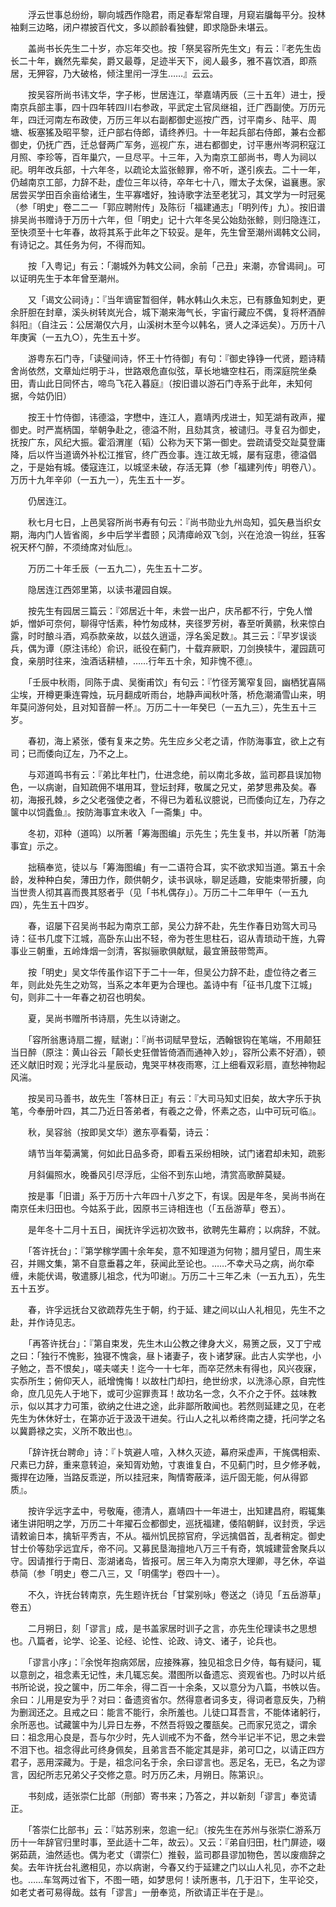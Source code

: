 <!-- { "loadSidebar": true } -->
　　浮云世事总纷纷，聊向城西作隐君，雨足春犁常自理，月窥岩牖每平分。投林袖剩三边略，闭户襟披百代文，多以颜龄看独健，即求隐卧未堪云。

　　盖尚书长先生二十岁，亦忘年交也。按「祭吴容所先生文」有云：『老先生齿长二十年，巍然先辈矣，爵又最尊，足迹半天下，阅人最多，雅不喜饮酒，即燕居，无狎容，乃大破格，倾注里闬一浮生……』云云。

　　按吴容所尚书讳文华，字子彬，世居连江，举嘉靖丙辰（三十五年）进士，授南京兵部主事，四十四年转四川右参政，平武定土官凤继祖，迁广西副使。万历元年，四迁河南左布政使，万历三年以右副都御史巡按广西，讨平南乡、陆平、周塘、板塞猺及昭平黎，迁户部右侍郎，请终养归。十一年起兵部右侍郎，兼右佥都御史，仍抚广西，迁总督两广军务，巡视广东，进右都御史，讨平惠州岑洞积寇江月照、李珍等，百年巢穴，一旦尽平。十三年，入为南京工部尚书，粤人为祠以祀。明年改兵部，十六年冬，以疏论太监张鲸罪，帝不听，遂引疾去。二十一年，仍越南京工部，力辞不赴，虚位三年以待，卒年七十八，赠太子太保，谥襄惠。家居尝买学田百余亩给诸生，生平寡嗜好，独诗歌字法至老犹习，其文学为一时冠冕（参「明史」卷二二一「郭应聘附传」及陈衍「福建通志」「明列传」九）。按旧谱排吴尚书赠诗于万历十六年，但「明史」记十六年冬吴公始劾张鲸，则归隐连江，至快须至十七年春，故将其系于此年之下较妥。是年，先生曾至潮州谒韩文公祠，有诗记之。其任务为何，不得而知。

　　按「入粤记」有云：「潮城外为韩文公祠，余前「己丑」来潮，亦曾谒祠」。可以证明先生于本年曾至潮州。

　　又「谒文公祠诗」：『当年谪宦暂徊佯，韩水韩山久未忘，已有豚鱼知刺史，更余肝胆在封章，溪头树转岚光合，城下潮来海气长，宇宙行藏应不偶，复将杯酒醉斜阳』（自注云：公居潮仅六月，山溪树木至今以韩名，贤人之泽远矣）。万历十八年庚寅（一五九○），先生五十岁。

　　游粤东石门寺，「读璧间诗，怀王十竹待御」有句：『御史铮铮一代贤，题诗精舍尚依然，文章灿烂明于斗，世路艰危直似弦，草长地塘空柱石，雨深庭院坐桑田，青山此日同怀古，啼鸟飞花入暮庭』（按旧谱以游石门寺系于此年，未知何据，今姑仍旧）

　　按王十竹侍御，讳德溢，字懋中，连江人，嘉靖丙戌进士，知芜湖有政声，擢御史。时严嵩柄国，举朝争赴之，德溢不附，且劾其贪，被谴归。寻复召为御史，抚按广东，风纪大振。霍滔渭崖（韬）公称为天下第一御史。尝疏请受交趾莫登庸降，后以忤当道谪外补松江推官，终广西佥事。连江故无城，屡有寇患，德溢倡之，于是始有城。倭寇连江，以城坚未破，存活无算（参「福建列传」明卷八）。万历十九年辛卯（一五九一），先生五十一岁。

　　仍居连江。

　　秋七月七日，上邑吴容所尚书寿有句云：『尚书勋业九州岛知，弧矢悬当织女期，海内门人皆省阁，乡中后学半耆颐；风清瘴岭双飞剑，兴在沧浪一钩丝，狂客祝天杯勺醉，不须绮席对仙卮』。

　　万历二十年壬辰（一五九二），先生五十二岁。

　　隐居连江西郊里第，以读书灌园自娱。

　　按先生有园居三篇云：『郊居近十年，未尝一出户，庆吊都不行，宁免人憎妒，憎妒可奈何，聊得守恬素，种竹匆成林，夹径罗芳树，春至听黄鹂，秋来惊白露，时时酿斗酒，鸡忝款亲故，以兹久逍遥，浮名奚足数』。其三云：『早岁误谈兵，偶为谭（原注讳纶）俞识，祇役在蓟门，十载弃厥职，刀剑换犊牛，灌园蔬可食，亲朋时往来，浊酒话耕植，……行年五十余，知非愧不德』。

　　「壬辰中秋雨，同陈于虞、吴衡甫饮」有句云：『竹径芳篱窄复回，幽栖犹喜隔尘埃，开樽更秉连霄烛，玩月翻成听雨台，地静声闻秋叶落，桥危潮涌雪山来，明年莫问游何处，且对知音醉一杯』。万历二十一年癸巳（一五九三），先生五十三岁。

　　春初，海上紧张，倭有复来之势。先生应乡父老之请，作防海事宜，欲上之有司；已而倭向辽左，乃不之上。

　　与邓道鸣书有云：『弟比年杜门，仕进念绝，前以南北多故，监司郡县误加物色，一以病谢，自知疏佣不堪用耳，登坛封拜，敬属之兄丈，弟梦思弗及矣。春初，海报孔棘，乡之父老强使之者，不得已为着私议臆说，已而倭向辽左，乃存之箧中以饲蠹鱼』。按防海事宜未收入「一斋集」中。

　　冬初，邓种（道鸣）以所著「筹海图编」示先生；先生复书，并以所著「防海事宜」示之。

　　拙稿奉览，徒以与「筹海图编」有一二语符合耳，实不欲求知当道。第五十余龄，发种种白矣，薄田力作，颇供朝夕，读书讽咏，聊足适趣，安能束带折腰，向当世贵人彻其喜而畏其怒者乎（见「书札偶存」）。万历二十二年甲午（一五九四），先生五十四岁。

　　春，诏屡下召吴尚书起为南京工部，吴公力辞不赴，先生作春日劝驾大司马诗：征书几度下江城，高卧东山出不轻，帝为苍生思柱石，诏从青琐动干旌，九霄事业三朝重，五岭烽烟一剑清，客拟骊歌俱献赋，最宜箫鼓带莺声。

　　按「明史」吴文华传虽作诏下于二十一年，但吴公力辞不赴，虚位待之者三年，则此处先生之劝驾，当系之本年更为合理也。盖诗中有「征书几度下江城」句，则非二十一年春之初召也明矣。

　　夏，吴尚书赠所书诗扇，先生以诗谢之。

　　「容所翁惠诗扇二握，赋谢」：『尚书词赋早登坛，洒翰银钩在笔端，不用颠狂当日醉（原注：黄山谷云「颠长史狂僧皆倚酒而通神入妙」，容所公素不好酒），顿还义献旧时观；光浮北斗星辰动，鬼哭平林夜雨寒，江上细看双彩扇，直愁神物起风湍。

　　按吴司马善书，故先生「答林日正」有云：『大司马知丈旧矣，故大字乐于执笔，今奉册叶四，其二乃近日答弟者，有羲之之骨，怀素之态，山中可玩可临』。

　　秋，吴容翁（按即吴文华）邀东亭看菊，诗云：

　　靖节当年菊满篱，何如此日品多奇，即看五采纷相映，试门诸君却未知，疏影

　　月斜偏照水，晚番风引尽浮卮，尘俗不到东山地，清赏高歌醉莫疑。

　　按是事「旧谱」系于万历十六年四十八岁之下，有误。因是年冬，吴尚书尚在南京任未归田也。今姑系于此，因原书三诗相连也（「五岳游草」卷五）。

　　是年冬十二月十五日，闽抚许孚远初次致书，欲聘先生幕府；以病辞，不就。

　　「答许抚台」：『第学稼学圃十余年矣，意不知理道为何物；腊月望日，周生来召，并赐文集，第不自意垂暮之年，获闻此至论也。……不幸犬马之病，尚尔牵缠，未能伏谒，敬遣豚儿祖念，代为叩谢』。万历二十三年乙未（一五九五），先生五十五岁。

　　春，许孚远抚台又欲疏荐先生于朝，约于延、建之间以山人礼相见，先生不之赴，并作诗见志。

　　「再答许抚台」：『第自束发，先生木山公教之律身大义，易箦之辰，又丁宁戒之曰：「独行不愧影，独寝不愧衾，昼卜诸妻子，夜卜诸梦寐。此古人实学也，小子勉之，吾不恨矣」，嗟夫嗟夫！迄今一十七年，而卒茫然未有得也，风兴夜寐，实忝所生；俯仰天人，祇增愧悔！以故杜门却扫，绝世纷求，以洗涤心原，自完性命，庶几见先人于地下，或可少逭罪责耳！故功名一念，久不介之于怀。兹味教示，似以其才力可策，欲纳之仕进之途，此非鄙所敢闻也。若然则延建之见，在老先生为休休好士，在第亦近于汲汲干进矣。行山人之礼以希终南之捷，托问学之名以冀爵禄之实，义所不敢出也』。

　　「辞许抚台聘命」诗：『卜筑避人喧，入林久灭迹，幕府采虚声，干旄偶相索、尺素已力辞，重来意转迫，亲知胥劝勉，寸衷谁复白，不见蓟门时，旦夕修矛戟，掫捍在边陲，当路反乖逆，所以挂冠来，陶情寄蔽泽，运斤固无能，何从得郢质』。

　　按许孚远字孟中，号敬庵，德清人，嘉靖四十一年进士，出知建昌府，暇辄集诸生讲阳明之学，万历二十年擢石佥都御史，巡抚福建，倭陷朝鲜，议封贡，孚远请敕谕日本，擒斩平秀吉，不从。福州饥民掠官府，孚远擒倡首，乱者稍定。御史甘士价等劾孚远宜斥，帝不问。又募民垦海擅地八万三千有奇，筑城建营舍聚兵以守。因请推行于南日、澎湖诸岛，皆报可。居三年入为南京大理卿，寻乞休，卒谥恭简（参「明史」卷二八三，又「明儒学」卷四十一）。

　　不久，许抚台转南京，先生题许抚台「甘棠别咏」卷送之（诗见「五岳游草」卷五）

　　二月朔日，刻「谬言」成，是书盖家居时训子之言，亦先生伦理读书之思想也。八篇者，论学、论圣、论经、论性、论政、诗文、诸子，论兵也。

　　「谬言小序」：『余悦年抱病郊居，应接殊寡，独见祖念日夕侍，每有疑问，辄以意剖之，祖念素无记性，未几辄忘矣。潜图所以备遗忘、资观省也。乃时以片纸书所论说，投之箧中，历二年余，得二百一十余条，又以意分为八篇，书帙以告。余曰：儿用是安为乎？对曰：备遗资省尔。然得意者词多支，得词者意反失，乃稍为删润还之。且戒之曰：能言不能行，余所羞也。儿徒口耳吾言，不能体诸躬行，余所恶也。试藏箧中为儿异日左券，不然吾将毁之覆瓿矣。己而家兄览之，谓余曰：祖念用心良是，吾与尔少时，先人训戒不为不备，然今半记半不记，思之未尝不泪下也。祖念得此可终身佩矣，且弟言吾不能定其是非，弟可□之，以请正四方君子，恶用深藏为。于是，祖念问名于余，余曰谬言也。恶足名，无已，名之为谬言，因纪所志兄弟父子交修之意。时万历乙未，月朔日。陈第识』。

　　书刻成，适张崇仁比部（刑部）寄书来；乃答之，并以新刻「谬言」奉览请正。

　　「答崇仁比部书」云：『姑苏别来，忽逾一纪』（按先生在苏州与张崇仁游系万历十一年辞官归里时事，至此适十二年，故云）。又云：『弟自归田，杜门屏迹，啜粥茹蔬，油然适也。偶为老丈（谓崇仁）推毂，监司郡县谬加物色，苦以废痼辞之矣。去年许抚台礼邀相见，亦以病谢，今春又约于延建之门以山人礼见，亦不之赴也。……车驾两过省下，不图一晤，如梦思何！读所惠书，几于汨下，生平论交，如老丈者可易得哉。兹有「谬言」一册奉览，所欲请正半在于是』。


